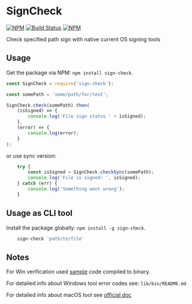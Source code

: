 # SignCheck
[![NPM](https://img.shields.io/npm/v/sign-check.svg "NPM package version")](https://www.npmjs.com/package/sign-check)
[![Build Status](https://travis-ci.org/kami4ka/SignCheck.svg?branch=master)](https://travis-ci.org/kami4ka/SignCheck)
[![NPM](https://img.shields.io/npm/dt/sign-check.svg "NPM package downloads")](https://www.npmjs.com/package/sign-check)

Check specified path sign with native current OS signing tools

## Usage

Get the package via NPM: `npm install sign-check`.

```js
const SignCheck = require('sign-check');

const somePath = 'some/path/for/test';

SignCheck.check(somePath).then(
    (isSigned) => {
        console.log('File sign status ' + isSigned);
    },
    (error) => {
        console.log(error);
    }
);
```

or use sync version:

```js
    try {
        const isSigned = SignCheck.checkSync(somePath);
        console.log('File is signed: ', isSigned);
    } catch (err) {
        console.log('Something went wrong');
    }
```

## Usage as CLI tool

Install the package globally: `npm install -g sign-check`.

```sh
	sign-check 'path/to/file'
```

## Notes

For Win verification used [sample](https://msdn.microsoft.com/en-us/library/aa382384(VS.85).aspx) code compiled to binary.

For detailed info about Windows tool error codes see: `lib/bin/README.md`

For detailed info about macOS tool see [official doc](https://developer.apple.com/legacy/library/documentation/Darwin/Reference/ManPages/man1/codesign.1.html)
